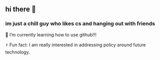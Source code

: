## hi there 👋 
### im just a chill guy who likes cs and hanging out with friends
🌱 I’m currently learning how to use github!!!

⚡ Fun fact: I am really interested in addressing policy around future technology.


<!--
**dr9in9an9/dr9in9an9** is a ✨ _special_ ✨ repository because its `README.md` (this file) appears on your GitHub profile.

Here are some ideas to get you started:

- 🔭 I’m currently working on ...
- 🌱 I’m currently learning ...
- 👯 I’m looking to collaborate on ...
- 🤔 I’m looking for help with ...
- 💬 Ask me about ...
- 📫 How to reach me: ...
- 😄 Pronouns: ...
- ⚡ Fun fact: ...
-->
